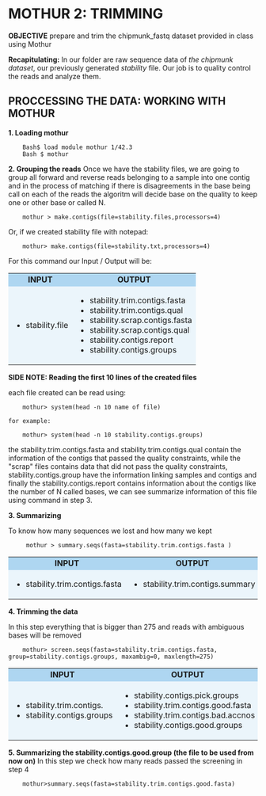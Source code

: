 
# MOTHUR 2: TRIMMING

**OBJECTIVE** prepare and trim the chipmunk_fastq dataset provided in class using Mothur

**Recapitulating:** In our folder are raw sequence data of *the chipmunk dataset*, our previously generated *stability* file. Our job is to quality control the reads and analyze them. 

## PROCCESSING THE DATA: WORKING WITH MOTHUR
**1. Loading mothur**

        Bash$ load module mothur 1/42.3
        Bash $ mothur 
**2. Grouping the reads**
Once we have the stability files, we are going to group all forward and reverse reads belonging to a sample into one contig and in the process of matching if there is disagreements in the base being call on each of the reads the algoritm will decide base on the quality to keep one or other base or called N.

        mothur > make.contigs(file=stability.files,processors=4)
        
Or, if we created stability file with notepad:
        
        mothur> make.contigs(file=stability.txt,processors=4)
        
For this command our Input / Output will be: 

<table border-left="15">
<tr>
     <td bgcolor="#AED6F1" align="center"><strong>INPUT</strong>
     </td>
     <td bgcolor="#AED6F1" align="center"><strong>OUTPUT</strong>
     </td>
</tr>
<tr>
     <td bgcolor="#EBF5FB"> 
           <ul>
                   <li> stability.file</li>
     </td>
     <td bgcolor="#EBF5FB">
          <ul>
                <li>stability.trim.contigs.fasta</li>
                <li>stability.trim.contigs.qual</li>
                <li>stability.scrap.contigs.fasta</li>
                <li>stability.scrap.contigs.qual</li>
                <li>stability.contigs.report</li>
                <li>stability.contigs.groups</li>
           </ul>
     </td>
          </tr>
 </table>


   **SIDE NOTE: Reading the first 10 lines of the created files**

   each file created can be read using:
        
        mothur> system(head -n 10 name of file)
 
    for example:

        mothur> system(head -n 10 stability.contigs.groups)
        
the stability.trim.contigs.fasta and stability.trim.contigs.qual contain the information of the contigs that passed the quality constraints, while the "scrap" files contains data that did not pass the quality constraints, stability.contigs.group have the information linking samples and contigs and finally the stability.contigs.report contains information about the contigs like the number of N called bases, we can see summarize information of this file using command in step 3.
 
**3. Summarizing**

To know how many sequences we lost and how many we kept
       
         mothur > summary.seqs(fasta=stability.trim.contigs.fasta )
<table border-left="15">
<tr>
     <td bgcolor="#AED6F1" align="center"><strong>INPUT</strong>
     </td>
     <td bgcolor="#AED6F1" align="center"><strong>OUTPUT</strong>
     </td>
</tr>
<tr>
     <td bgcolor="#EBF5FB"> 
           <ul>
           <li> stability.trim.contigs.fasta</li>
     </td>
     <td bgcolor="#EBF5FB">
           <ul>
           <li>stability.trim.contigs.summary</li> 
           </ul>
     </td>
          </tr>
 </table>

       
**4. Trimming the data**

In this step everything that is bigger than 275 and reads with ambiguous bases will be removed
        
        mothur> screen.seqs(fasta=stability.trim.contigs.fasta, group=stability.contigs.groups, maxambig=0, maxlength=275)
   
   <table border-left="15">
<tr>
     <td bgcolor="#AED6F1" align="center"><strong>INPUT</strong>
     </td>
     <td bgcolor="#AED6F1" align="center"><strong>OUTPUT</strong>
     </td>
</tr>
<tr>
     <td bgcolor="#EBF5FB"> 
           <ul>
                   <li> stability.trim.contigs.</li>
                   <li> stability.contigs.groups</li>
     </td>
     <td bgcolor="#EBF5FB">
          <ul>
          <li>stability.contigs.pick.groups</li>
          <li>stability.trim.contigs.good.fasta</li>
          <li>stability.trim.contigs.bad.accnos</li>
          <li>stability.contigs.good.groups</li>
          </ul>
     </td>
          </tr>
 </table>


**5. Summarizing the stability.contigs.good.group (the file to be used from now on)**
In this step we check how many reads passed the screening in step 4
        
        mothur>summary.seqs(fasta=stability.trim.contigs.good.fasta)
